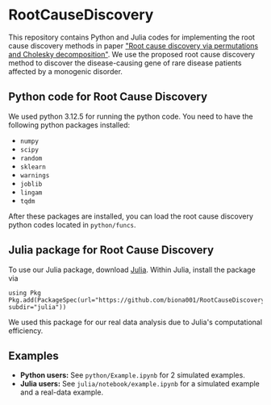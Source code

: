 # RootCauseDiscovery

This repository contains Python and Julia codes for implementing the root cause discovery methods in paper ["Root cause discovery via permutations and Cholesky decomposition"](https://arxiv.org/abs/2410.12151). We use the proposed root cause discovery method to discover the disease-causing gene of rare disease patients affected by a monogenic disorder.

## Python code for Root Cause Discovery

We used python 3.12.5 for running the python code. You need to have the following python packages installed: 
+ `numpy`
+ `scipy`
+ `random`
+ `sklearn`
+ `warnings`
+ `joblib`
+ `lingam`
+ `tqdm`

After these packages are installed, you can load the root cause discovery python codes located in `python/funcs`. 

## Julia package for Root Cause Discovery

To use our Julia package, download [Julia](https://julialang.org/downloads/). Within Julia, install the package via
```
using Pkg
Pkg.add(PackageSpec(url="https://github.com/biona001/RootCauseDiscovery.git", subdir="julia"))
```

We used this package for our real data analysis due to Julia's computational efficiency.

## Examples

+ **Python users:** See `python/Example.ipynb` for 2 simulated examples. 
+ **Julia users:** See `julia/notebook/example.ipynb` for a simulated example and a real-data example.


